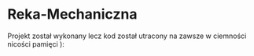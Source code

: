 # Reka-Mechaniczna
Projekt został wykonany lecz kod został utracony na zawsze w ciemności nicości pamięci ):
